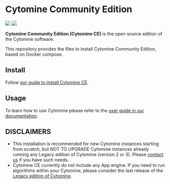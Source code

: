 # Cytomine Community Edition 

[![](https://img.shields.io/github/v/release/cytomine/Cytomine-community-edition)](https://github.com/cytomine/Cytomine-community-edition)
[![](https://img.shields.io/docker/pulls/cytomine/installer)](https://hub.docker.com/r/cytomine/installer/)

**Cytomine Community Edition (Cytomine CE)** is the open source edition of the Cytomine software.

This repository provides the files to install Cytomine Community Edition, based on Docker compose.

## Install

Follow [our guide to install Cytomine CE](https://doc.cytomine.com/admin-guide/ce/ce-install).


## Usage

To learn how to use Cytomine please refer to the [user guide in our documentation](https://doc.cytomine.com/user-guide).

## DISCLAIMERS
* This installation is recommended for new Cytomine instances starting from scratch, but NOT TO UPGRADE Cytomine instances already running any Legacy edition of Cytomine (version 2 or 3). Please [contact us](mailto:info@cytomine.com) if you have such needs.
* Cytomine CE currently do not include any App engine. If you need to run algorithms within your Cytomine, please consider the last release of the [Legacy edition of Cytomine](https://github.com/cytomine/Cytomine-bootstrap).
